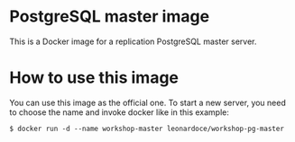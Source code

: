 PostgreSQL master image
=======================

This is a Docker image for a replication PostgreSQL master server.


How to use this image
=====================

You can use this image as the official one. To start a new server, you
need to choose the name and invoke docker like in this example:

    $ docker run -d --name workshop-master leonardoce/workshop-pg-master
